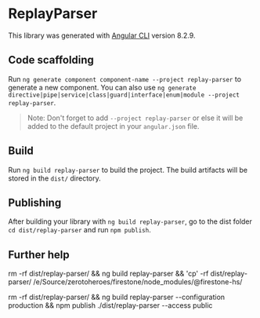 # ReplayParser

This library was generated with [Angular CLI](https://github.com/angular/angular-cli) version 8.2.9.

## Code scaffolding

Run `ng generate component component-name --project replay-parser` to generate a new component. You can also use `ng generate directive|pipe|service|class|guard|interface|enum|module --project replay-parser`.

> Note: Don't forget to add `--project replay-parser` or else it will be added to the default project in your `angular.json` file.

## Build

Run `ng build replay-parser` to build the project. The build artifacts will be stored in the `dist/` directory.

## Publishing

After building your library with `ng build replay-parser`, go to the dist folder `cd dist/replay-parser` and run `npm publish`.

## Further help

rm -rf dist/replay-parser/ && ng build replay-parser && 'cp' -rf dist/replay-parser/ /e/Source/zerotoheroes/firestone/node_modules/\@firestone-hs/

rm -rf dist/replay-parser/ && ng build replay-parser --configuration production && npm publish ./dist/replay-parser --access public
